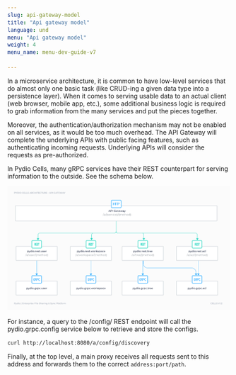 ```yaml
---
slug: api-gateway-model
title: "Api gateway model"
language: und
menu: "Api gateway model"
weight: 4
menu_name: menu-dev-guide-v7

---
```


In a microservice architecture, it is common to have low-level services that do almost only one basic task (like CRUD-ing a given data type into a persistence layer). When it comes to serving usable data to an actual client (web browser, mobile app, etc.), some additional business logic is required to grab information from the many services and put the pieces together.

Moreover, the authentication/authorization mechanism may not be enabled on all services, as it would be too much overhead. The API Gateway will complete the underlying APIs with public facing features, such as authenticating incoming requests. Underlying APIs will consider the requests as pre-authorized.

In Pydio Cells, many gRPC services have their REST counterpart for serving information to the outside. See the schema below.

![](../../images/1_cells_internals/api-gateway.png)

For instance, a query to the /config/ REST endpoint will call the pydio.grpc.config service below to retrieve and store the configs.

```sh
curl http://localhost:8080/a/config/discovery
```

Finally, at the top level, a main proxy receives all requests sent to this address and forwards them to the correct `address:port/path`.

